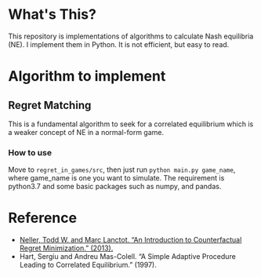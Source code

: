 # What's This?
This repository is implementations of algorithms to calculate Nash equilibria (NE).
I implement them in Python.
It is not efficient, but easy to read.

# Algorithm to implement
## Regret Matching 
This is a fundamental algorithm to seek for a correlated equilibrium which is a weaker concept of NE in a normal-form game.

### How to use
Move to `regret_in_games/src`, then just run `python main.py game_name`, where game_name is one you want to simulate.
The requirement is python3.7 and some basic packages such as numpy, and pandas.

# Reference 
- [Neller, Todd W. and Marc Lanctot. “An Introduction to Counterfactual Regret Minimization.” (2013).](https://pdfs.semanticscholar.org/0184/855c7baafdbcadcab967d4bfa7d4f8b86285.pdf)
- Hart, Sergiu and Andreu Mas-Colell. “A Simple Adaptive Procedure Leading to Correlated Equilibrium.” (1997).
